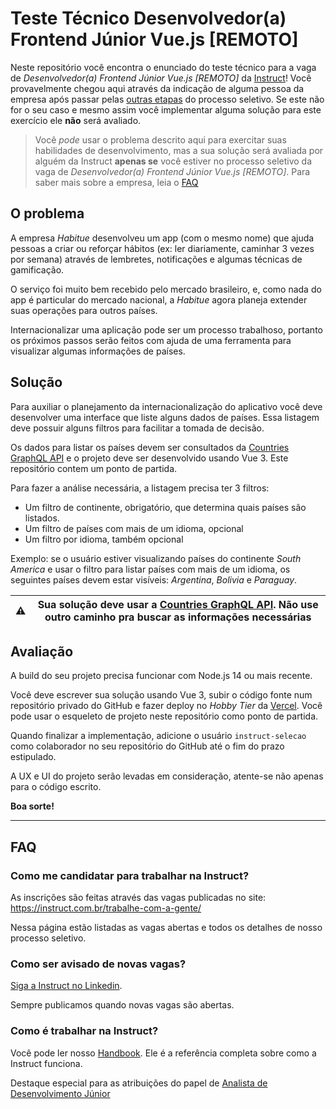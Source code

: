 # Teste Técnico Desenvolvedor(a) Frontend Júnior Vue.js [REMOTO]

Neste repositório você encontra o enunciado do teste técnico para a vaga de
_Desenvolvedor(a) Frontend Júnior Vue.js [REMOTO]_ da 
[Instruct](https://instruct.com.br/)! Você provavelmente chegou aqui através da 
indicação de alguma pessoa da empresa após passar pelas 
[outras etapas](https://instruct.com.br/trabalhe-com-a-gente/processo-de-selecao/)
do processo seletivo. Se este não for o seu caso e mesmo assim você implementar
alguma solução para este exercício ele **não** será avaliado.

> Você _pode_ usar o problema descrito aqui para exercitar suas habilidades de
> desenvolvimento, mas a sua solução será avaliada por alguém da Instruct
> **apenas se** você estiver no processo seletivo da vaga de _Desenvolvedor(a) 
> Frontend Júnior Vue.js [REMOTO]_.
Para saber mais sobre a empresa, leia o [FAQ](#FAQ)

## O problema

A empresa _Habitue_ desenvolveu um app (com o mesmo nome) que ajuda pessoas a
criar ou reforçar hábitos (ex: ler diariamente, caminhar 3 vezes por semana)
através de lembretes, notificações e algumas técnicas de gamificação.

O serviço foi muito bem recebido pelo mercado brasileiro, e, como nada do app é 
particular do mercado nacional, a _Habitue_ agora planeja extender suas
operações para outros países.

Internacionalizar uma aplicação pode ser um processo trabalhoso, portanto os
próximos passos serão feitos com ajuda de uma ferramenta para visualizar
algumas informações de países.

## Solução

Para auxiliar o planejamento da internacionalização do aplicativo você deve
desenvolver uma interface que liste alguns dados de países. Essa listagem deve
possuir alguns filtros para facilitar a tomada de decisão.

Os dados para listar os países devem ser consultados da
[Countries GraphQL API](https://countries.trevorblades.com/graphql) e o projeto
deve ser desenvolvido usando Vue 3. Este repositório contem um ponto de partida.

Para fazer a análise necessária, a listagem precisa ter 3 filtros:
- Um filtro de continente, obrigatório, que determina quais países são listados.
- Um filtro de países com mais de um idioma, opcional
- Um filtro por idioma, também opcional

Exemplo: se o usuário estiver visualizando países do continente _South America_ 
e usar o filtro para listar países com mais de um idioma, os seguintes países
devem estar visíveis: _Argentina_, _Bolivia_ e _Paraguay_.

| ⚠️ | Sua solução deve usar a [Countries GraphQL API](https://countries.trevorblades.com/graphql). Não use outro caminho pra buscar as informações necessárias |
| --- | --- |

## Avaliação

A build do seu projeto precisa funcionar com Node.js 14 ou mais recente.

Você deve escrever sua solução usando Vue 3, subir o código fonte num
repositório privado do GitHub e fazer deploy no _Hobby Tier_ da
[Vercel](https://vercel.com/). Você pode usar o esqueleto de projeto neste
repositório como ponto de partida.

Quando finalizar a implementação, adicione o usuário `instruct-selecao` como
colaborador no seu repositório do GitHub até o fim do prazo estipulado.

A UX e UI do projeto serão levadas em consideração, atente-se não apenas para o
código escrito.

**Boa sorte!**

---

## FAQ

### Como me candidatar para trabalhar na Instruct?

As inscrições são feitas através das vagas publicadas no site: https://instruct.com.br/trabalhe-com-a-gente/

Nessa página estão listadas as vagas abertas e todos os detalhes de nosso
processo seletivo.

### Como ser avisado de novas vagas?

[Siga a Instruct no Linkedin](https://www.linkedin.com/company/instructbr).

Sempre publicamos quando novas vagas são abertas.

### Como é trabalhar na Instruct?

Você pode ler nosso [Handbook](https://github.com/instruct-br/handbook). Ele é a referência completa sobre como a Instruct funciona.

Destaque especial para as atribuições do papel de [Analista de Desenvolvimento Júnior](https://github.com/instruct-br/handbook/blob/main/papeis.md#analista-de-desenvolvimento-j%C3%BAnior)
